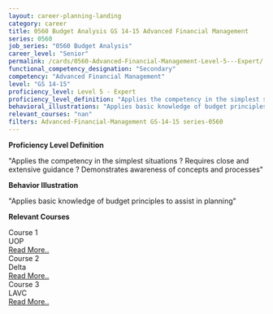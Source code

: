 ```yaml
---
layout: career-planning-landing
category: career
title: 0560 Budget Analysis GS 14-15 Advanced Financial Management
series: 0560
job_series: "0560 Budget Analysis"
career_level: "Senior"
permalink: /cards/0560-Advanced-Financial-Management-Level-5---Expert/
functional_competency_designation: "Secondary"
competency: "Advanced Financial Management"
level: "GS 14-15"
proficiency_level: Level 5 - Expert
proficiency_level_definition: "Applies the competency in the simplest situations ? Requires close and extensive guidance ? Demonstrates awareness of concepts and processes"
behavioral_illustrations: "Applies basic knowledge of budget principles to assist in planning"
relevant_courses: "nan"
filters: Advanced-Financial-Management GS-14-15 series-0560
---
```


<p><b>Proficiency Level Definition</b></p>
<p>"Applies the competency in the simplest situations ? Requires close and extensive guidance ? Demonstrates awareness of concepts and processes"</p>
<p><b>Behavior Illustration</b></p>
<p>"Applies basic knowledge of budget principles to assist in planning"</p>
<p><b>Relevant Courses</b></p>
<div class="cfo-courses-outer"><div class="cfo-courses-inner">Course 1</div><div class="cfo-courses-inner">UOP</div><div class="cfo-courses-inner"><a href="/cards/0560-Advanced-Financial-Management-Level-5---Expert/">Read More..</a></div></div>
<div class="cfo-courses-outer"><div class="cfo-courses-inner">Course 2</div><div class="cfo-courses-inner">Delta</div><div class="cfo-courses-inner"><a href="/cards/0560-Advanced-Financial-Management-Level-5---Expert/">Read More..</a></div></div>
<div class="cfo-courses-outer"><div class="cfo-courses-inner">Course 3</div><div class="cfo-courses-inner">LAVC</div><div class="cfo-courses-inner"><a href="/cards/0560-Advanced-Financial-Management-Level-5---Expert/">Read More..</a></div></div>
